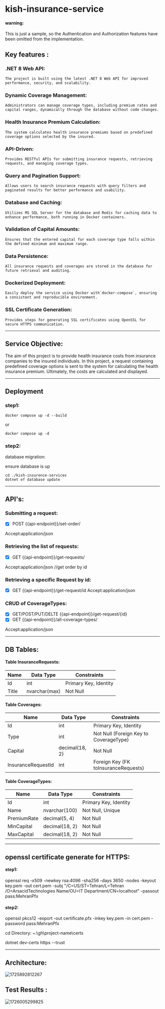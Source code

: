 # kish-insurance-service

#### warning:

This is just a sample, so the Authentication and Authorization features have been omitted from the implementation.

## Key features :

### **.NET 8 Web API:**

    The project is built using the latest .NET 8 Web API for improved performance, security, and scalability.

### **Dynamic Coverage Management:**

    Administrators can manage coverage types, including premium rates and capital ranges, dynamically through the database without code changes.

### **Health Insurance Premium Calculation:**

    The system calculates health insurance premiums based on predefined coverage options selected by the insured.

### **API-Driven:**

    Provides RESTful APIs for submitting insurance requests, retrieving requests, and managing coverage types.

### **Query and Pagination Support:**

    Allows users to search insurance requests with query filters and paginated results for better performance and usability.

### **Database and Caching:**

    Utilizes MS SQL Server for the database and Redis for caching data to enhance performance, both running in Docker containers.

### **Validation of Capital Amounts:**

    Ensures that the entered capital for each coverage type falls within the defined minimum and maximum range.

### **Data Persistence:**

    All insurance requests and coverages are stored in the database for future retrieval and auditing.

### **Dockerized Deployment:**

    Easily deploy the service using Docker with`docker-compose`, ensuring a consistent and reproducible environment.

### **SSL Certificate Generation:**

    Provides steps for generating SSL certificates using OpenSSL for secure HTTPS communication.

---

## Service Objective:

The aim of this project is to provide health insurance costs from insurance companies to the insured individuals. In this project, a request containing predefined coverage options is sent to the system for calculating the health insurance premium. Ultimately, the costs are calculated and displayed.

---

## Deployment

### step1:

```
docker compose up -d --build
```

or

```
docker compose up -d
```

### step2:

database migration:

ensure database is up

```
cd ./kish-insurence-services
dotnet ef database update
```

---

## API's:

### Submitting a request:

- [X] POST {{api-endpoint}}/set-order/

Accept:application/json

### Retrieving the list of requests:

- [X] GET {{api-endpoint}}/get-requests/

Accept:application/json
//get order by id

### Retrieving a specific Request by id:

- [X] GET {{api-endpoint}}/get-request/id
  Accept:application/json

### CRUD of CoverageTypes:

- [X] GET/POST/PUT/DELTE {{api-endpoint}}/get-request/{id}
- [X] GET {{api-endpoint}}/all-coverage-types/

Accept:application/json

---

## DB Tables:

#### **Table InsuranceRequests:**

| Name  | Data Type     | Constraints           |
| ----- | ------------- | --------------------- |
| Id    | int           | Primary Key, Identity |
| Title | nvarchar(max) | Not Null              |

#### Table Coverages:

| Name               | Data Type      | Constraints                            |
| ------------------ | -------------- | -------------------------------------- |
| Id                 | int            | Primary Key, Identity                  |
| Type               | int            | Not Null (Foreign Key to CoverageType) |
| Capital            | decimal(18, 2) | Not Null                               |
| InsuranceRequestId | int            | Foreign Key (FK toInsuranceRequests)   |

#### Table CoverageTypes:

| Name        | Data Type      | Constraints           |
| ----------- | -------------- | --------------------- |
| Id          | int            | Primary Key, Identity |
| Name        | nvarchar(100)  | Not Null, Unique      |
| PremiumRate | decimal(5, 4)  | Not Null              |
| MinCapital  | decimal(18, 2) | Not Null              |
| MaxCapital  | decimal(18, 2) | Not Null              |

---

## openssl certificate generate for HTTPS:

#### step1:

openssl req -x509 -newkey rsa:4096 -sha256 -days 3650 -nodes -keyout key.pem -out cert.pem -subj "/C=US/ST=Tehran/L=Tehran /O=ArsacidTechnologies Name/OU=IT Department/CN=localhost" -passout pass:MehranPfx

#### step2:

openssl pkcs12 -export -out certificate.pfx -inkey key.pem -in cert.pem -password pass:MehranPfx

cd Directory: ~:\gh\project-name\certs

dotnet dev-certs https --trust

---

## Architecture:

![1725892812267](image/README/1725892812267.png)


## Test Results :

![1726005299825](image/README/1726005299825.png)
